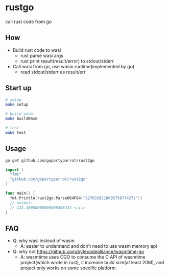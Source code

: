 # rustgo

call rust code from go

## How

- Build rust code to wasi
  - rust parse wasi args
  - rust print result(result/error) to stdout/stderr
- Call wasi from go, use wasm runtime(implemented by go)
  - read stdout/stderr as result/err

## Start up

```bash
# setup
make setup

# build wasm
make buildWasm

# test
make test
```

## Usage

```bash
go get github.com/gopartyparrot/rust2go
```

```go
import (
  "fmt"
  "github.com/gopartyparrot/rust2go"
)

func main() {
  fmt.Println(rust2go.ParseU64F64("2276328218695758774272"))
  // output:
  // 123.40000000000000568434 <nil>
}
```

## FAQ

- Q: why wasi instead of wasm
  - A: easier to understand and don't need to use wasm memory api
- Q: why not https://github.com/bytecodealliance/wasmtime-go
  - A: wasmtime uses CGO to consume the C API of wasmtime project(which wrote in rust), it increase build size(at least 20M), and project only works on some specific platform.
